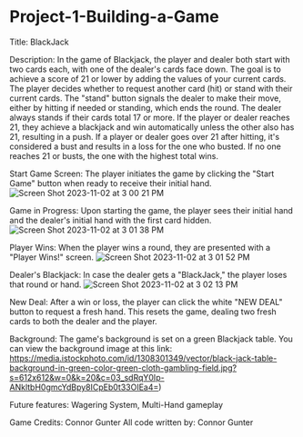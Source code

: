 # Project-1-Building-a-Game
Title: BlackJack

Description: In the game of Blackjack, the player and dealer both start with two cards each, with one of the dealer's cards face down. The goal is to achieve a score of 21 or lower by adding the values of your current cards. The player decides whether to request another card (hit) or stand with their current cards. The "stand" button signals the dealer to make their move, either by hitting if needed or standing, which ends the round. The dealer always stands if their cards total 17 or more. If the player or dealer reaches 21, they achieve a blackjack and win automatically unless the other also has 21, resulting in a push. If a player or dealer goes over 21 after hitting, it's considered a bust and results in a loss for the one who busted. If no one reaches 21 or busts, the one with the highest total wins.

Start Game Screen:
The player initiates the game by clicking the "Start Game" button when ready to receive their initial hand.
![Screen Shot 2023-11-02 at 3 00 21 PM](https://github.com/connorgunter/Project-1-Building-a-Game/assets/31771870/91404656-e2a2-469e-bed1-7eaf7f3ef2c3)

Game in Progress:
Upon starting the game, the player sees their initial hand and the dealer's initial hand with the first card hidden.
![Screen Shot 2023-11-02 at 3 01 38 PM](https://github.com/connorgunter/Project-1-Building-a-Game/assets/31771870/1917b130-a981-4676-ab69-0dbfd9c41080)

Player Wins:
When the player wins a round, they are presented with a "Player Wins!" screen.
![Screen Shot 2023-11-02 at 3 01 52 PM](https://github.com/connorgunter/Project-1-Building-a-Game/assets/31771870/04e76736-2de2-4967-8014-8964defd7c94)

Dealer's Blackjack:
In case the dealer gets a "BlackJack," the player loses that round or hand.
![Screen Shot 2023-11-02 at 3 02 13 PM](https://github.com/connorgunter/Project-1-Building-a-Game/assets/31771870/4191bc78-cdf1-47b4-9fe7-fd605a30893d)

New Deal:
After a win or loss, the player can click the white "NEW DEAL" button to request a fresh hand. This resets the game, dealing two fresh cards to both the dealer and the player.

Background:
The game's background is set on a green Blackjack table. You can view the background image at this link: https://media.istockphoto.com/id/1308301349/vector/black-jack-table-background-in-green-color-green-cloth-gambling-field.jpg?s=612x612&w=0&k=20&c=03_sdRqY0Ip-ANkltbH0gmcYdBpy8ICpEb0t33OIEa4=)

Future features: Wagering System, Multi-Hand gameplay

Game Credits: Connor Gunter
All code written by: Connor Gunter
